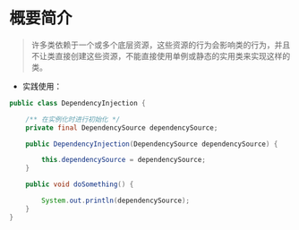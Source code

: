 # 概要简介
> 许多类依赖于一个或多个底层资源，这些资源的行为会影响类的行为，并且不让类直接创建这些资源，不能直接使用单例或静态的实用类来实现这样的类。
* 实践使用：
```java
public class DependencyInjection {

    /** 在实例化时进行初始化 */
    private final DependencySource dependencySource;

    public DependencyInjection(DependencySource dependencySource) {

        this.dependencySource = dependencySource;
    }

    public void doSomething() {

        System.out.println(dependencySource);
    }
}
```